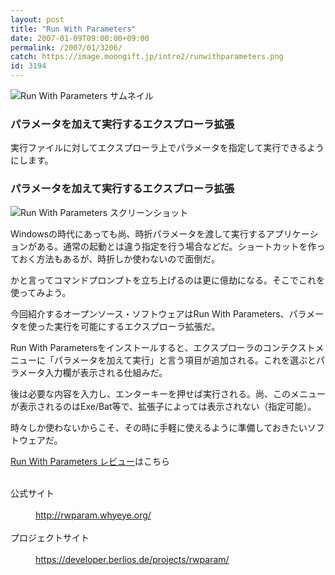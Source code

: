 ```yaml
---
layout: post
title: "Run With Parameters"
date: 2007-01-09T09:00:00+09:00
permalink: /2007/01/3206/
catch: https://image.moongift.jp/intro2/runwithparameters.png
id: 3194
---
```

 ![Run With Parameters サムネイル](https://image.moongift.jp/intro2/runwithparameters.t.png "Run With Parameters サムネイル")
  

### パラメータを加えて実行するエクスプローラ拡張
  
実行ファイルに対してエクスプローラ上でパラメータを指定して実行できるようにします。  
<!--more-->  

### パラメータを加えて実行するエクスプローラ拡張
  

![Run With Parameters スクリーンショット](https://image.moongift.jp/intro2/runwithparameters.png "Run With Parameters スクリーンショット")

  

Windowsの時代にあっても尚、時折パラメータを渡して実行するアプリケーションがある。通常の起動とは違う指定を行う場合などだ。ショートカットを作っておく方法もあるが、時折しか使わないので面倒だ。

  

かと言ってコマンドプロンプトを立ち上げるのは更に億劫になる。そこでこれを使ってみよう。

  

今回紹介するオープンソース・ソフトウェアはRun With Parameters、パラメータを使った実行を可能にするエクスプローラ拡張だ。

  

Run With Parametersをインストールすると、エクスプローラのコンテクストメニューに「パラメータを加えて実行」と言う項目が追加される。これを選ぶとパラメータ入力欄が表示される仕組みだ。

  

後は必要な内容を入力し、エンターキーを押せば実行される。尚、このメニューが表示されるのはExe/Bat等で、拡張子によっては表示されない（指定可能）。

  

時々しか使わないからこそ、その時に手軽に使えるように準備しておきたいソフトウェアだ。

  

[Run With Parameters レビュー](http://oss.moongift.jp/review/i-3219.html)はこちら

  
<dl>
<br><dt>公式サイト</dt>
<br><dd><a href="http://rwparam.whyeye.org/" target="_blank">http://rwparam.whyeye.org/</a></dd>
<br><dt>プロジェクトサイト</dt>
<br><dd><a href="https://developer.berlios.de/projects/rwparam/" target="_blank">https://developer.berlios.de/projects/rwparam/</a></dd>
<br>
</dl>